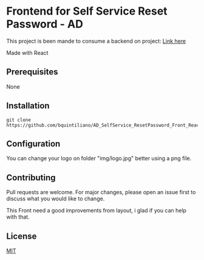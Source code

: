 # Frontend for Self Service Reset Password - AD

This project is been mande to consume a backend on project: [Link here](https://github.com/bquintiliano/AD_SelfService_ResetPassword_Back) 

Made with React

## Prerequisites
None

## Installation
```
git clone https://github.com/bquintiliano/AD_SelfService_ResetPassword_Front_React.git

```
## Configuration

You can change your logo on folder "img/logo.jpg" better using a png file.

## Contributing
Pull requests are welcome. For major changes, please open an issue first to discuss what you would like to change.

This Front need a good improvements from layout, i glad if you can help with that.

## License
[MIT](https://choosealicense.com/licenses/mit/)